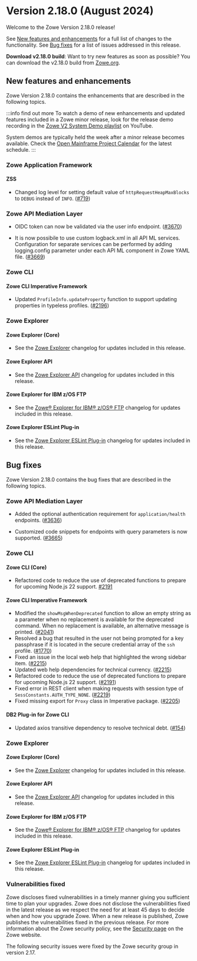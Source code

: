# Version 2.18.0 (August 2024)

Welcome to the Zowe Version 2.18.0 release!

See [New features and enhancements](#new-features-and-enhancements) for a full list of changes to the functionality. See [Bug fixes](#bug-fixes) for a list of issues addressed in this release.

**Download v2.18.0 build**: Want to try new features as soon as possible? You can download the v2.18.0 build from [Zowe.org](https://www.zowe.org/download.html).

## New features and enhancements

Zowe Version 2.18.0 contains the enhancements that are described in the following topics.

:::info find out more
To watch a demo of new enhancements and updated features included in a Zowe minor release, look for the release demo recording in the [Zowe V2 System Demo playlist](https://www.youtube.com/playlist?list=PL8REpLGaY9QGjSTAqZaWxLG_g-jW1qGmo) on YouTube.

System demos are typically held the week after a minor release becomes available. Check the [Open Mainframe Project Calendar](https://zoom-lfx.platform.linuxfoundation.org/meetings/zowe) for the latest schedule.
:::

### Zowe Application Framework

#### ZSS
* Changed log level for setting default value of `httpRequestHeapMaxBlocks` to `DEBUG` instead of `INFO`. ([#719](https://github.com/zowe/zss/pull/719))


### Zowe API Mediation Layer

* OIDC token can now be validated via the user info endpoint. ([#3670](https://github.com/zowe/api-layer/issues/3670))

* It is now possibile to use custom logback.xml in all API ML services. Configuration for separate services can be performed by adding logging.config parameter under each API ML component in Zowe YAML file. ([#3669](https://github.com/zowe/api-layer/issues/3669))

### Zowe CLI

#### Zowe CLI Imperative Framework

- Updated `ProfileInfo.updateProperty` function to support updating properties in typeless profiles. ([#2196](https://github.com/zowe/zowe-cli/issues/2196))

### Zowe Explorer

#### Zowe Explorer (Core)

- See the [Zowe Explorer](https://github.com/zowe/zowe-explorer-vscode/blob/main/packages/zowe-explorer/CHANGELOG.md) changelog for updates included in this release.

#### Zowe Explorer API

- See the [Zowe Explorer API](https://github.com/zowe/zowe-explorer-vscode/blob/main/packages/zowe-explorer-api/CHANGELOG.md) changelog for updates included in this release.

#### Zowe Explorer for IBM z/OS FTP

- See the [Zowe® Explorer for IBM® z/OS® FTP](https://github.com/zowe/zowe-explorer-vscode/blob/main/packages/zowe-explorer-ftp-extension/CHANGELOG.md) changelog for updates included in this release.

#### Zowe Explorer ESLint Plug-in

- See the [Zowe Explorer ESLint Plug-in](https://github.com/zowe/zowe-explorer-vscode/blob/main/packages/eslint-plugin-zowe-explorer/CHANGELOG.md) changelog for updates included in this release.

## Bug fixes

Zowe Version 2.18.0 contains the bug fixes that are described in the following topics.

### Zowe API Mediation Layer

* Added the optional authentication requirement for `application/health` endpoints. ([#3636](https://github.com/zowe/api-layer/issues/3636))

* Customized code snippets for endpoints with query parameters is now supported. ([#3665](https://github.com/zowe/api-layer/issues/3665))

### Zowe CLI

#### Zowe CLI (Core)

- Refactored code to reduce the use of deprecated functions to prepare for upcoming Node.js 22 support. [#2191](https://github.com/zowe/zowe-cli/issues/2191)

#### Zowe CLI Imperative Framework

- Modified the `showMsgWhenDeprecated` function to allow an empty string as a parameter when no replacement is available for the deprecated command. When no replacement is available, an alternative message is printed. ([#2041](https://github.com/zowe/zowe-cli/issues/2041))
- Resolved a bug that resulted in the user not being prompted for a key passphrase if it is located in the secure credential array of the `ssh` profile. ([#1770](https://github.com/zowe/zowe-cli/issues/1770))
- Fixed an issue in the local web help that highlighted the wrong sidebar item. ([#2215](https://github.com/zowe/zowe-cli/pull/2215))
- Updated web help dependencies for technical currency. ([#2215](https://github.com/zowe/zowe-cli/pull/2215))
- Refactored code to reduce the use of deprecated functions to prepare for upcoming Node.js 22 support. ([#2191](https://github.com/zowe/zowe-cli/issues/2191))
- Fixed error in REST client when making requests with session type of `SessConstants.AUTH_TYPE_NONE`. ([#2219](https://github.com/zowe/zowe-cli/issues/2219))
- Fixed missing export for `Proxy` class in Imperative package. ([#2205](https://github.com/zowe/zowe-cli/pull/2205))

#### DB2 Plug-in for Zowe CLI

- Updated axios transitive dependency to resolve technical debt. ([#154](https://github.com/zowe/zowe-cli-db2-plugin/pull/154))

### Zowe Explorer

#### Zowe Explorer (Core)

- See the [Zowe Explorer](https://github.com/zowe/zowe-explorer-vscode/blob/main/packages/zowe-explorer/CHANGELOG.md) changelog for updates included in this release.

#### Zowe Explorer API

- See the [Zowe Explorer API](https://github.com/zowe/zowe-explorer-vscode/blob/main/packages/zowe-explorer-api/CHANGELOG.md) changelog for updates included in this release.

#### Zowe Explorer for IBM z/OS FTP

- See the [Zowe® Explorer for IBM® z/OS® FTP](https://github.com/zowe/zowe-explorer-vscode/blob/main/packages/zowe-explorer-ftp-extension/CHANGELOG.md) changelog for updates included in this release.

#### Zowe Explorer ESLint Plug-in

- See the [Zowe Explorer ESLint Plug-in](https://github.com/zowe/zowe-explorer-vscode/blob/main/packages/eslint-plugin-zowe-explorer/CHANGELOG.md) changelog for updates included in this release.

### Vulnerabilities fixed

Zowe discloses fixed vulnerabilities in a timely manner giving you sufficient time to plan your upgrades. Zowe does not disclose the vulnerabilities fixed in the latest release as we respect the need for at least 45 days to decide when and how you upgrade Zowe. When a new release is published, Zowe publishes the vulnerabilities fixed in the previous release. For more information about the Zowe security policy, see the [Security page](https://www.zowe.org/security.html) on the Zowe website.

The following security issues were fixed by the Zowe security group in version 2.17.
